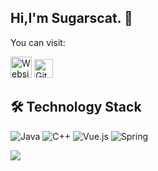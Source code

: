 ## Hi,I'm Sugarscat. :wave:

You can visit:

[<img title = "Website" src = "https://cdn.jsdelivr.net/gh/sugarscat/images/icon/website.png" height = "34">](https://sugarscat.github.io/)
[<img title = "Gitee" src = "https://cdn.jsdelivr.net/gh/sugarscat/images/icon/gitee.png" height = "30">](https://gitee.com/Sugarscat)

## 🛠 Technology Stack
![Java](https://img.shields.io/badge/-Java-f7822d?style=flat-square&logo=CoffeeScript&logoColor=fff)
![C++](https://img.shields.io/badge/-C++-005495?style=flat-square&logo=C&logoColor=fff)
![Vue.js](https://img.shields.io/badge/Vue.js-4FC08D?logo=vuedotjs&logoColor=fff&style=flat)
![Spring](https://img.shields.io/badge/Spring-6db33f?logo=spring&logoColor=fff&style=flat)

<a href="#">
<img src="https://github-readme-stats.vercel.app/api?username=Sugarscat&show_icons=true&inc">
</a>
